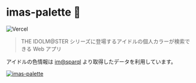 # imas-palette 🎨

![Vercel](https://therealsujitk-vercel-badge.vercel.app/?app=imas-palette)

> THE IDOLM@STER シリーズに登場するアイドルの個人カラーが検索できる Web アプリ

アイドルの色情報は [im@sparql](https://sparql.crssnky.xyz/imas/) より取得したデータを利用しています。

[![imas-palette](https://user-images.githubusercontent.com/44780846/126267207-b5589027-8cb5-460b-ac66-43a65dd94431.gif)](https://imas-palette.vercel.app/)
